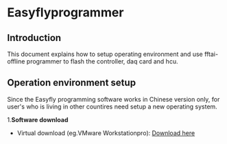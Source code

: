 # Easyflyprogrammer

## Introduction 

This document explains how to setup operating environment and use fftai-offline programmer to flash the controller, daq card and hcu.

## Operation environment setup

Since the Easyfly programming software works in Chinese version only, for user's who is living in other countires need setup a new operating system.

1.**Software download**

 - Virtual download (eg.VMware Workstationpro): [Download here](https://www.vmware.com/products/workstation-pro/workstation-pro-evaluation.html) 
